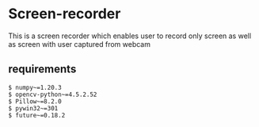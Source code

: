 # Screen-recorder
This is a screen recorder which enables user to record only screen as well as screen with user captured from webcam

## requirements
```
$ numpy~=1.20.3
$ opencv-python~=4.5.2.52
$ Pillow~=8.2.0
$ pywin32~=301
$ future~=0.18.2
```
